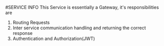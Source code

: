 #SERVICE INFO
This Service is essentially a Gateway, it's responsibilities are
1. Routing Requests
2. Inter service communication handling and returning the correct response
3. Authentication and Authorization(JWT)